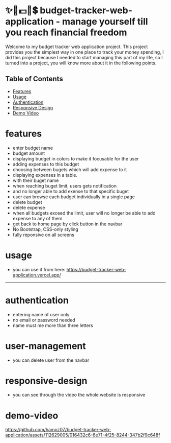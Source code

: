 # ✨🌠💵💸💲 budget-tracker-web-application - manage yourself till you reach financial freedom



Welcome to my budget tracker web application project. This project provides you the simplest way in one place to track your money spending, I did this project because I needed to start managing this part of my life, so I turned into a project, you will know more about it in the following points.

## Table of Contents
- [Features](#features)
- [Usage](#usage)
- [Authentication](#authentication)
- [Responsive Design](#responsive-design)
- [Demo Video](#demo-video)

# features
- enter budget name
- budget amount
- displaying budget in colors to make it focusable for the user
- adding expenses to this budget
- choosing between bugets which will add expense to it
- displaying expenses in a table.
- with their buget name
- when reaching buget limit, users gets notification
- and no longer able to add exense to that specific buget
- user can browse each budget individually in a single page
- delete budget
- delete expense
- when all budgets exceed the limit, user will no longer be able to add expense to any of them
- get back to home page by click button in the navbar
- No Bootstrap, CSS-only styling
- fully reponsive on all screens


# usage
  - you can use it from here: https://budget-tracker-web-application.vercel.app/
--------------------------------------------------
# authentication
- entering name of user only
- no email or password needed
- name must me more than three letters

# user-management
  - you can delete user from the navbar

# responsive-design
  - you can see through the video the whole website is responsive

# demo-video

https://github.com/hamoz07/budget-tracker-web-application/assets/112629005/016432c6-6e71-4f25-8244-347b2f9c648f




